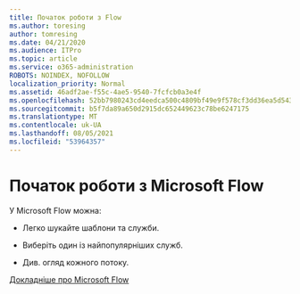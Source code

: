 ```yaml
---
title: Початок роботи з Flow
ms.author: toresing
author: tomresing
ms.date: 04/21/2020
ms.audience: ITPro
ms.topic: article
ms.service: o365-administration
ROBOTS: NOINDEX, NOFOLLOW
localization_priority: Normal
ms.assetid: 46adf2ae-f55c-4ae5-9540-7fcfcb0a3e4f
ms.openlocfilehash: 52bb7980243cd4eedca500c4809bf49e9f578cf3dd36ea5d543f0780c4606ff2
ms.sourcegitcommit: b5f7da89a650d2915dc652449623c78be6247175
ms.translationtype: MT
ms.contentlocale: uk-UA
ms.lasthandoff: 08/05/2021
ms.locfileid: "53964357"
---
```

# <a name="get-started-with-microsoft-flow"></a>Початок роботи з Microsoft Flow

У Microsoft Flow можна:
  
- Легко шукайте шаблони та служби.
    
- Виберіть один із найпопулярніших служб.
    
- Див. огляд кожного потоку.
    
[Докладніше про Microsoft Flow](https://go.microsoft.com/fwlink/?linkid=874446)
  

